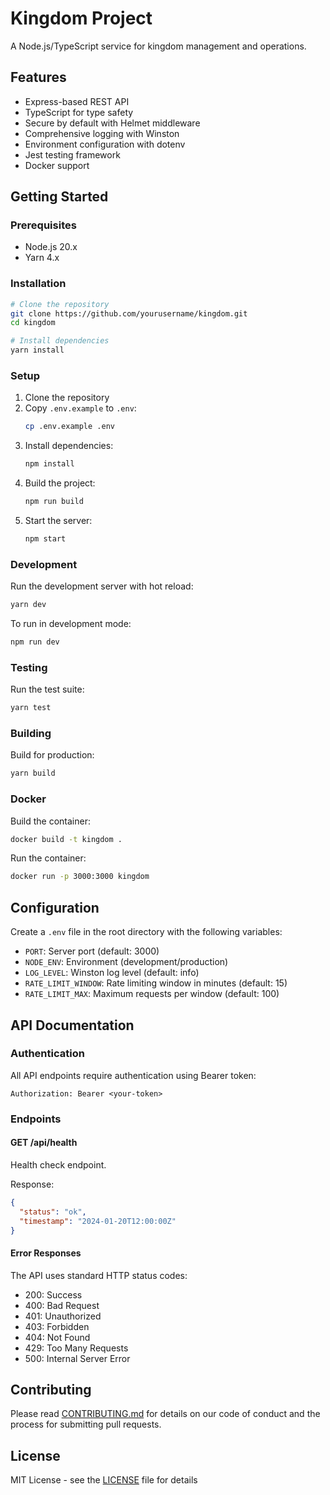 # Kingdom Project

A Node.js/TypeScript service for kingdom management and operations.

## Features

- Express-based REST API
- TypeScript for type safety
- Secure by default with Helmet middleware
- Comprehensive logging with Winston
- Environment configuration with dotenv
- Jest testing framework
- Docker support

## Getting Started

### Prerequisites

- Node.js 20.x
- Yarn 4.x

### Installation

```bash
# Clone the repository
git clone https://github.com/yourusername/kingdom.git
cd kingdom

# Install dependencies
yarn install
```

### Setup

1. Clone the repository
2. Copy `.env.example` to `.env`:
   ```bash
   cp .env.example .env
   ```
3. Install dependencies:
   ```bash
   npm install
   ```
4. Build the project:
   ```bash
   npm run build
   ```
5. Start the server:
   ```bash
   npm start
   ```

### Development

Run the development server with hot reload:
```bash
yarn dev
```

To run in development mode:
```bash
npm run dev
```

### Testing

Run the test suite:
```bash
yarn test
```

### Building

Build for production:
```bash
yarn build
```

### Docker

Build the container:
```bash
docker build -t kingdom .
```

Run the container:
```bash
docker run -p 3000:3000 kingdom
```

## Configuration

Create a `.env` file in the root directory with the following variables:
- `PORT`: Server port (default: 3000)
- `NODE_ENV`: Environment (development/production)
- `LOG_LEVEL`: Winston log level (default: info)
- `RATE_LIMIT_WINDOW`: Rate limiting window in minutes (default: 15)
- `RATE_LIMIT_MAX`: Maximum requests per window (default: 100)

## API Documentation

### Authentication
All API endpoints require authentication using Bearer token:
```
Authorization: Bearer <your-token>
```

### Endpoints

#### GET /api/health
Health check endpoint.

Response:
```json
{
  "status": "ok",
  "timestamp": "2024-01-20T12:00:00Z"
}
```

#### Error Responses
The API uses standard HTTP status codes:
- 200: Success
- 400: Bad Request
- 401: Unauthorized
- 403: Forbidden
- 404: Not Found
- 429: Too Many Requests
- 500: Internal Server Error

## Contributing
Please read [CONTRIBUTING.md](CONTRIBUTING.md) for details on our code of conduct and the process for submitting pull requests.

## License

MIT License - see the [LICENSE](LICENSE) file for details
